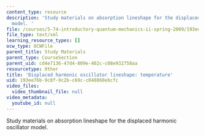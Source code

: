 ```yaml
---
content_type: resource
description: 'Study materials on absorption lineshape for the displaced harmonic oscillator
  model. '
file: /courses/5-74-introductory-quantum-mechanics-ii-spring-2009/193ee76b9c8f9c2bc69cc048860ebcfc_MIT5_74s09_study04.xmcd
file_type: text/xml
learning_resource_types: []
ocw_type: OCWFile
parent_title: Study Materials
parent_type: CourseSection
parent_uid: cd4e7136-47d4-809e-402c-c08e932758aa
resourcetype: Other
title: 'Displaced harmonic oscillator lineshape: temperature'
uid: 193ee76b-9c8f-9c2b-c69c-c048860ebcfc
video_files:
  video_thumbnail_file: null
video_metadata:
  youtube_id: null
---
```

Study materials on absorption lineshape for the displaced harmonic oscillator model. 

